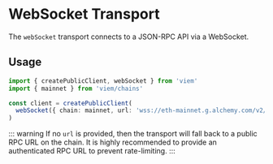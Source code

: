 # WebSocket Transport

The `webSocket` transport connects to a JSON-RPC API via a WebSocket.

## Usage

```ts {5}
import { createPublicClient, webSocket } from 'viem'
import { mainnet } from 'viem/chains'

const client = createPublicClient(
  webSocket({ chain: mainnet, url: 'wss://eth-mainnet.g.alchemy.com/v2/...' }),
)
```

::: warning
If no `url` is provided, then the transport will fall back to a public RPC URL on the chain. It is highly recommended to provide an authenticated RPC URL to prevent rate-limiting.
:::
